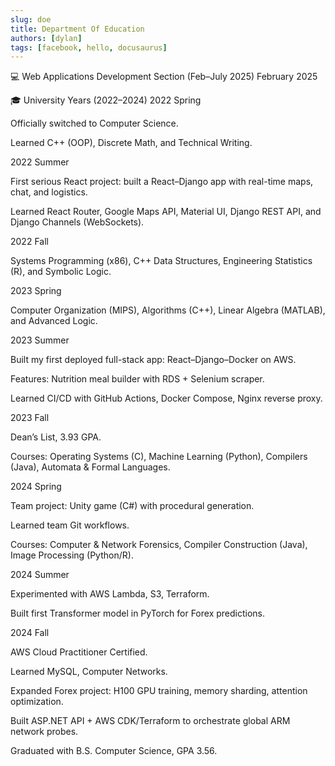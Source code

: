 ```yaml
---
slug: doe
title: Department Of Education
authors: [dylan]
tags: [facebook, hello, docusaurus]
---
```


💻 Web Applications Development Section (Feb–July 2025)
February 2025

🎓 University Years (2022–2024)
2022 Spring

Officially switched to Computer Science.

Learned C++ (OOP), Discrete Math, and Technical Writing.

2022 Summer

First serious React project: built a React–Django app with real-time maps, chat, and logistics.

Learned React Router, Google Maps API, Material UI, Django REST API, and Django Channels (WebSockets).

2022 Fall

Systems Programming (x86), C++ Data Structures, Engineering Statistics (R), and Symbolic Logic.

2023 Spring

Computer Organization (MIPS), Algorithms (C++), Linear Algebra (MATLAB), and Advanced Logic.

2023 Summer

Built my first deployed full-stack app: React–Django–Docker on AWS.

Features: Nutrition meal builder with RDS + Selenium scraper.

Learned CI/CD with GitHub Actions, Docker Compose, Nginx reverse proxy.

2023 Fall

Dean’s List, 3.93 GPA.

Courses: Operating Systems (C), Machine Learning (Python), Compilers (Java), Automata & Formal Languages.

2024 Spring

Team project: Unity game (C#) with procedural generation.

Learned team Git workflows.

Courses: Computer & Network Forensics, Compiler Construction (Java), Image Processing (Python/R).

2024 Summer

Experimented with AWS Lambda, S3, Terraform.

Built first Transformer model in PyTorch for Forex predictions.

2024 Fall

AWS Cloud Practitioner Certified.

Learned MySQL, Computer Networks.

Expanded Forex project: H100 GPU training, memory sharding, attention optimization.

Built ASP.NET API + AWS CDK/Terraform to orchestrate global ARM network probes.

Graduated with B.S. Computer Science, GPA 3.56.
